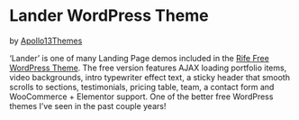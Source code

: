 # Lander WordPress Theme
by [Apollo13Themes](https://rifetheme.com/lander/)

‘Lander’ is one of many Landing Page demos included in the [Rife Free WordPress Theme](https://apollo13themes.com/rife/free/). The free version features AJAX loading portfolio items, video backgrounds, intro typewriter effect text, a sticky header that smooth scrolls to sections, testimonials, pricing table, team, a contact form and WooCommerce + Elementor support. One of the better free WordPress themes I’ve seen in the past couple years!
